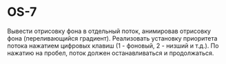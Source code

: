 # OS-7
Вывести отрисовку фона в отдельный поток, анимировав отрисовку фона (переливающийся градиент).
Реализовать установку приоритета потока нажатием цифровых клавиш (1 - фоновый, 2 - низший и т.д.).
По нажатию на пробел, поток должен останавливаться и продолжаться.
